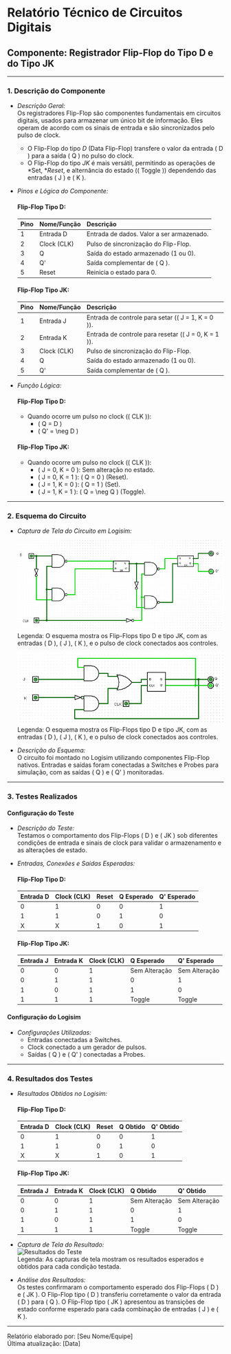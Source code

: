 # Relatório Técnico de Circuitos Digitais

## Componente: Registrador Flip-Flop do Tipo D e do Tipo JK

---

### 1. Descrição do Componente

- *Descrição Geral:*  
  Os registradores Flip-Flop são componentes fundamentais em circuitos digitais, usados para armazenar um único bit de informação. Eles operam de acordo com os sinais de entrada e são sincronizados pelo pulso de clock.  
  - O Flip-Flop do tipo *D* (Data Flip-Flop) transfere o valor da entrada \( D \) para a saída \( Q \) no pulso do clock.  
  - O Flip-Flop do tipo *JK* é mais versátil, permitindo as operações de *Set, **Reset*, e alternância do estado (\( Toggle \)) dependendo das entradas \( J \) e \( K \).

- *Pinos e Lógica do Componente:*

  #### Flip-Flop Tipo D:
  | Pino | Nome/Função   | Descrição                                         |
  |------|---------------|--------------------------------------------------|
  | 1    | Entrada D     | Entrada de dados. Valor a ser armazenado.         |
  | 2    | Clock (CLK)   | Pulso de sincronização do Flip-Flop.              |
  | 3    | Q             | Saída do estado armazenado (1 ou 0).              |
  | 4    | Q'            | Saída complementar de \( Q \).                   |
  | 5    | Reset         | Reinicia o estado para 0.                        |
  

  #### Flip-Flop Tipo JK:
  | Pino | Nome/Função   | Descrição                                         |
  |------|---------------|--------------------------------------------------|
  | 1    | Entrada J     | Entrada de controle para setar (\( J = 1, K = 0 \)). |
  | 2    | Entrada K     | Entrada de controle para resetar (\( J = 0, K = 1 \)). |
  | 3    | Clock (CLK)   | Pulso de sincronização do Flip-Flop.              |
  | 4    | Q             | Saída do estado armazenado (1 ou 0).              |
  | 5    | Q'            | Saída complementar de \( Q \).                   |
  

- *Função Lógica:*  
  #### Flip-Flop Tipo D:
  - Quando ocorre um pulso no clock (\( CLK \)):
    - \( Q = D \)
    - \( Q' = \neg D \)

  #### Flip-Flop Tipo JK:
  - Quando ocorre um pulso no clock (\( CLK \)):
    - \( J = 0, K = 0 \): Sem alteração no estado.
    - \( J = 0, K = 1 \): \( Q = 0 \) (Reset).
    - \( J = 1, K = 0 \): \( Q = 1 \) (Set).
    - \( J = 1, K = 1 \): \( Q = \neg Q \) (Toggle).

---

### 2. Esquema do Circuito

- *Captura de Tela do Circuito em Logisim:*
  
  ![Esquema do Circuito](Flip-Flop_D/Imagens/FlipFlop_D.png)  
  Legenda: O esquema mostra os Flip-Flops tipo D e tipo JK, com as entradas \( D \), \( J \), \( K \), e o pulso de clock conectados aos controles.
  
  ![Esquema do Circuito](Flip-Flop_JK/Imagens/FlipFlop_JK.png)  
  Legenda: O esquema mostra os Flip-Flops tipo D e tipo JK, com as entradas \( D \), \( J \), \( K \), e o pulso de clock conectados aos controles.

- *Descrição do Esquema:*  
  O circuito foi montado no Logisim utilizando componentes Flip-Flop nativos. Entradas e saídas foram conectadas a Switches e Probes para simulação, com as saídas \( Q \) e \( Q' \) monitoradas.

---

### 3. Testes Realizados

#### Configuração do Teste

- *Descrição do Teste:*  
  Testamos o comportamento dos Flip-Flops \( D \) e \( JK \) sob diferentes condições de entrada e sinais de clock para validar o armazenamento e as alterações de estado.

- *Entradas, Conexões e Saídas Esperadas:*  

  #### Flip-Flop Tipo D:
  | Entrada D | Clock (CLK) | Reset | Q Esperado | Q' Esperado |
  |-----------|-------------|-------|------------|------------|
  | 0         | 1           | 0     | 0          | 1          |
  | 1         | 1           | 0     | 1          | 0          |
  | X         | X           | 1     | 0          | 1          |

  #### Flip-Flop Tipo JK:
  | Entrada J | Entrada K | Clock (CLK) | Q Esperado | Q' Esperado |
  |-----------|-----------|-------------|------------|------------|
  | 0         | 0         | 1           | Sem Alteração | Sem Alteração |
  | 0         | 1         | 1           | 0          | 1          |
  | 1         | 0         | 1           | 1          | 0          |
  | 1         | 1         | 1           | Toggle     | Toggle     |

#### Configuração do Logisim

- *Configurações Utilizadas:*  
  - Entradas conectadas a Switches.  
  - Clock conectado a um gerador de pulsos.  
  - Saídas \( Q \) e \( Q' \) conectadas a Probes.  

---

### 4. Resultados dos Testes

- *Resultados Obtidos no Logisim:*  

  #### Flip-Flop Tipo D:
  | Entrada D | Clock (CLK) | Reset | Q Obtido | Q' Obtido |
  |-----------|-------------|-------|----------|----------|
  | 0         | 1           | 0     | 0        | 1        |
  | 1         | 1           | 0     | 1        | 0        |
  | X         | X           | 1     | 0        | 1        |

  #### Flip-Flop Tipo JK:
  | Entrada J | Entrada K | Clock (CLK) | Q Obtido | Q' Obtido |
  |-----------|-----------|-------------|----------|----------|
  | 0         | 0         | 1           | Sem Alteração | Sem Alteração |
  | 0         | 1         | 1           | 0        | 1        |
  | 1         | 0         | 1           | 1        | 0        |
  | 1         | 1         | 1           | Toggle   | Toggle   |

- *Captura de Tela do Resultado:*  
  ![Resultados do Teste](URL_DA_IMAGEM_DOS_RESULTADOS)  
  Legenda: As capturas de tela mostram os resultados esperados e obtidos para cada condição testada.

- *Análise dos Resultados:*  
  Os testes confirmaram o comportamento esperado dos Flip-Flops \( D \) e \( JK \). O Flip-Flop tipo \( D \) transferiu corretamente o valor da entrada \( D \) para \( Q \). O Flip-Flop tipo \( JK \) apresentou as transições de estado conforme esperado para cada combinação de entradas \( J \) e \( K \).

---

Relatório elaborado por: [Seu Nome/Equipe]  
Última atualização: [Data]
